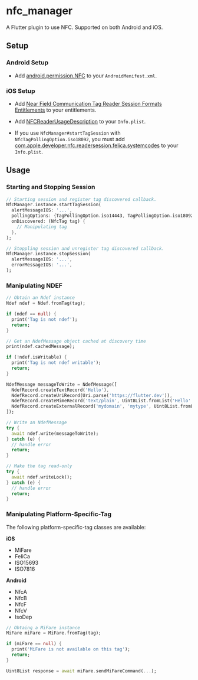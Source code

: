 # nfc_manager

A Flutter plugin to use NFC. Supported on both Android and iOS.

## Setup

### Android Setup

* Add [android.permission.NFC](https://developer.android.com/reference/android/Manifest.permission.html#NFC) to your `AndroidMenifest.xml`.

### iOS Setup

* Add [Near Field Communication Tag Reader Session Formats Entitlements](https://developer.apple.com/documentation/bundleresources/entitlements/com_apple_developer_nfc_readersession_formats) to your entitlements.

* Add [NFCReaderUsageDescription](https://developer.apple.com/documentation/bundleresources/information_property_list/nfcreaderusagedescription) to your `Info.plist`.

* If you use `NfcManager#startTagSession` with `NfcTagPollingOption.iso18092`, you must add [com.apple.developer.nfc.readersession.felica.systemcodes](https://developer.apple.com/documentation/bundleresources/information_property_list/systemcodes) to your `Info.plist`.

## Usage

### Starting and Stopping Session

``` dart
// Starting session and register tag discovered callback.
NfcManager.instance.startTagSession(
  alertMessageIOS: '...',
  pollingOptions: {TagPollingOption.iso14443, TagPollingOption.iso18092, TagPollingOption.iso15693},
  onDiscovered: (NfcTag tag) {
    // Manipulating tag
  },
);

// Stoppling session and unregister tag discovered callback.
NfcManager.instance.stopSession(
  alertMessageIOS: '...',
  errorMessageIOS: '...',
);
```

### Manipulating NDEF

``` dart
// Obtain an Ndef instance
Ndef ndef = Ndef.fromTag(tag);

if (ndef == null) {
  print('Tag is not ndef');
  return;
}

// Get an NdefMessage object cached at discovery time
print(ndef.cachedMessage);

if (!ndef.isWritable) {
  print('Tag is not ndef writable');
  return;
}

NdefMessage messageToWrite = NdefMessage([
  NdefRecord.createTextRecord('Hello'),
  NdefRecord.createUriRecord(Uri.parse('https://flutter.dev')),
  NdefRecord.createMimeRecord('text/plain', Uint8List.fromList('Hello'.codeUnits)),
  NdefRecord.createExternalRecord('mydomain', 'mytype', Uint8List.fromList('mydata'.codeUnits)),
]);

// Write an NdefMessage
try {
  await ndef.write(messageToWrite);
} catch (e) {
  // handle error
  return;
}

// Make the tag read-only
try {
  await ndef.writeLock();
} catch (e) {
  // handle error
  return;
}
```

### Manipulating Platform-Specific-Tag

The following platform-specific-tag classes are available:

**iOS**
* MiFare
* FeliCa
* ISO15693
* ISO7816

**Android**
* NfcA
* NfcB
* NfcF
* NfcV
* IsoDep

``` dart
// Obtaing a MiFare instance
MiFare miFare = MiFare.fromTag(tag);

if (miFare == null) {
  print('MiFare is not available on this tag');
  return;
}

Uint8List response = await miFare.sendMiFareCommand(...);
```
